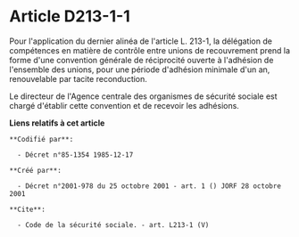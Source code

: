 # Article D213-1-1

Pour l'application du dernier alinéa de l'article L. 213-1, la délégation de compétences en matière de contrôle entre unions
de recouvrement prend la forme d'une convention générale de réciprocité ouverte à l'adhésion de l'ensemble des unions, pour
une période d'adhésion minimale d'un an, renouvelable par tacite reconduction. 

Le directeur de l'Agence centrale des organismes de sécurité sociale est chargé d'établir cette convention et de recevoir les
adhésions.

**Liens relatifs à cet article**

	**Codifié par**:

	  - Décret n°85-1354 1985-12-17

	**Créé par**:

	  - Décret n°2001-978 du 25 octobre 2001 - art. 1 () JORF 28 octobre 2001

	**Cite**:

	  - Code de la sécurité sociale. - art. L213-1 (V)
